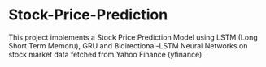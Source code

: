 # Stock-Price-Prediction
This project implements a Stock Price Prediction Model using LSTM (Long Short Term Memoru), GRU and Bidirectional-LSTM Neural Networks on stock market data fetched from Yahoo Finance (yfinance).

